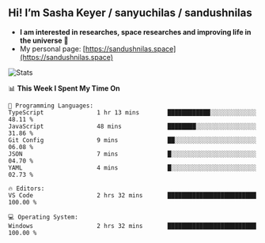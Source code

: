 ## Hi! I’m Sasha Keyer / sanyuchilas / sandushnilas

- **I am interested in researches, space researches and improving life in the universe 🌠**  
- My personal page: [https://sandushnilas.space](https://sandushnilas.space)

![Stats](https://github-readme-stats.vercel.app/api?username=sanyuchilas&show_icons=true&theme=react&hide=issues&count_private=true&layout=compact)

<!--START_SECTION:waka-->
📊 **This Week I Spent My Time On** 

```text
💬 Programming Languages: 
TypeScript               1 hr 13 mins        ████████████░░░░░░░░░░░░░   48.11 % 
JavaScript               48 mins             ████████░░░░░░░░░░░░░░░░░   31.86 % 
Git Config               9 mins              ██░░░░░░░░░░░░░░░░░░░░░░░   06.08 % 
JSON                     7 mins              █░░░░░░░░░░░░░░░░░░░░░░░░   04.70 % 
YAML                     4 mins              █░░░░░░░░░░░░░░░░░░░░░░░░   02.73 % 

🔥 Editors: 
VS Code                  2 hrs 32 mins       █████████████████████████   100.00 % 

💻 Operating System: 
Windows                  2 hrs 32 mins       █████████████████████████   100.00 % 
```


<!--END_SECTION:waka-->
